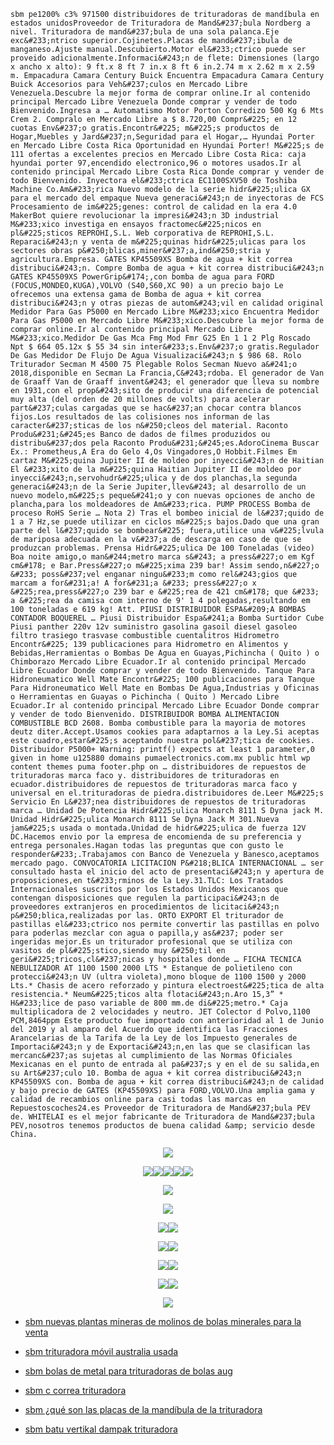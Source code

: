 
```
sbm pe1200% c3% 971500 distribuidores de trituradoras de mandíbula en estados unidosProveedor de Trituradora de Mand&#237;bula Nordberg a nivel. Trituradora de mand&#237;bula de una sola palanca.Eje exc&#233;ntrico superior.Cojinetes.Placas de mand&#237;ibula de manganeso.Ajuste manual.Descubierto.Motor el&#233;ctrico puede ser proveido adicionalmente.Informaci&#243;n de flete: Dimensiones (largo x ancho x alto): 9 ft.x 8 ft 7 in.x 8 ft 6 in.2.74 m x 2.62 m x 2.59 m. Empacadura Camara Century Buick Encuentra Empacadura Camara Century Buick Accesorios para Veh&#237;culos en Mercado Libre Venezuela.Descubre la mejor forma de comprar online.Ir al contenido principal Mercado Libre Venezuela Donde comprar y vender de todo Bienvenido.Ingresa a … Automatismo Motor Porton Corredizo 500 Kg 6 Mts Crem 2. Compralo en Mercado Libre a $ 8.720,00 Compr&#225; en 12 cuotas Env&#237;o gratis.Encontr&#225; m&#225;s productos de Hogar,Muebles y Jard&#237;n,Seguridad para el Hogar,… Hyundai Porter en Mercado Libre Costa Rica Oportunidad en Hyundai Porter! M&#225;s de 111 ofertas a excelentes precios en Mercado Libre Costa Rica: caja hyundai porter 97,encendido electronico,96 o motores usados.Ir al contenido principal Mercado Libre Costa Rica Donde comprar y vender de todo Bienvenido. Inyectora el&#233;ctrica EC1100SXV50 de Toshiba Machine Co.Am&#233;rica Nuevo modelo de la serie hidr&#225;ulica GX para el mercado del empaque Nueva generaci&#243;n de inyectoras de FCS Procesamiento de im&#225;genes: control de calidad en la era 4.0 MakerBot quiere revolucionar la impresi&#243;n 3D industrial M&#233;xico investiga en ensayos fractomec&#225;nicos en pl&#225;sticos REPROHI,S.L. Web corporativa de REPROHI,S.L. Reparaci&#243;n y venta de m&#225;quinas hidr&#225;ulicas para los sectores obras p&#250;blicas,miner&#237;a,ind&#250;stria y agricultura.Empresa. GATES KP45509XS Bomba de agua + kit correa distribuci&#243;n. Compre Bomba de agua + kit correa distribuci&#243;n GATES KP45509XS PowerGrip&#174;,con bomba de agua para FORD (FOCUS,MONDEO,KUGA),VOLVO (S40,S60,XC 90) a un precio bajo Le ofrecemos una extensa gama de Bomba de agua + kit correa distribuci&#243;n y otras piezas de autom&#243;vil en calidad original Medidor Para Gas P5000 en Mercado Libre M&#233;xico Encuentra Medidor Para Gas P5000 en Mercado Libre M&#233;xico.Descubre la mejor forma de comprar online.Ir al contenido principal Mercado Libre M&#233;xico.Medidor De Gas Mca Fmg Mod Fmr G25 En 1 1 2 Plg Roscado Npt $ 664 05.12x $ 55 34 sin inter&#233;s.Env&#237;o gratis.Regulador De Gas Medidor De Flujo De Agua Visualizaci&#243;n $ 986 68. Rolo Triturador Secman M 4500 75 Plegable Rolos Secman Nuevo a&#241;o 2018,disponible en Secman La Francia,C&#243;rdoba. El generador de Van de Graaff Van de Graaff invent&#243; el generador que lleva su nombre en 1931,con el prop&#243;sito de producir una diferencia de potencial muy alta (del orden de 20 millones de volts) para acelerar part&#237;culas cargadas que se hac&#237;an chocar contra blancos fijos.Los resultados de las colisiones nos informan de las caracter&#237;sticas de los n&#250;cleos del material. Raconto Produ&#231;&#245;es Banco de dados de filmes produzidos ou distribu&#237;dos pela Raconto Produ&#231;&#245;es.AdoroCinema Buscar Ex.: Prometheus,A Era do Gelo 4,Os Vingadores,O Hobbit.Filmes Em cartaz M&#225;quina Jupiter II de moldeo por inyecci&#243;n de Haitian El &#233;xito de la m&#225;quina Haitian Jupiter II de moldeo por inyecci&#243;n,servohudr&#225;ulica y de dos planchas,la segunda generaci&#243;n de la Serie Jupiter,llev&#243; al desarrollo de un nuevo modelo,m&#225;s peque&#241;o y con nuevas opciones de ancho de plancha,para los moldeadores de Am&#233;rica. PUMP PROCESS Bomba de proceso RoHS Serie … Nota 2) Tras el bombeo inicial de l&#237;quido de 1 a 7 Hz,se puede utilizar en ciclos m&#225;s bajos.Dado que una gran parte del l&#237;quido se bombear&#225; fuera,utilice una v&#225;lvula de mariposa adecuada en la v&#237;a de descarga en caso de que se produzcan problemas. Prensa Hidr&#225;ulica De 100 Toneladas (video) Boa noite amigo,o man&#244;metro marca s&#243; a press&#227;o em Kgf cm&#178; e Bar.Press&#227;o m&#225;xima 239 bar! Assim sendo,n&#227;o &#233; poss&#237;vel enganar ningu&#233;m como rel&#243;gios que marcam a for&#231;a! A for&#231;a &#233; press&#227;o x &#225;rea,press&#227;o 239 bar e &#225;rea de 421 cm&#178; que &#233; a &#225;rea da camisa com interno de 9' 1 4 polegadas,resultando em 100 toneladas e 619 kg! Att. PIUSI DISTRIBUIDOR ESPA&#209;A BOMBAS CONTADOR BOQUEREL … Piusi Distribuidor Espa&#241;a Bomba Surtidor Cube Piusi panther 220v 12v suministro gasolina gasoil diesel gasoleo filtro trasiego trasvase combustible cuentalitros Hidrometro Encontr&#225; 139 publicaciones para Hidrometro en Alimentos y Bebidas,Herramientas o Bombas De Agua en Guayas,Pichincha ( Quito ) o Chimborazo Mercado Libre Ecuador.Ir al contenido principal Mercado Libre Ecuador Donde comprar y vender de todo Bienvenido. Tanque Para Hidroneumatico Well Mate Encontr&#225; 100 publicaciones para Tanque Para Hidroneumatico Well Mate en Bombas De Agua,Industrias y Oficinas o Herramientas en Guayas o Pichincha ( Quito ) Mercado Libre Ecuador.Ir al contenido principal Mercado Libre Ecuador Donde comprar y vender de todo Bienvenido. DISTRIBUIDOR BOMBA ALIMENTACION COMBUSTIBLE BCD 2608. Bomba combustible para la mayoria de motores deutz diter.Accept.Usamos cookies para adaptarnos a la Ley.Si aceptas este cuadro,estar&#225;s aceptando nuestra pol&#237;tica de cookies. Distribuidor P5000+ Warning: printf() expects at least 1 parameter,0 given in home u125880 domains pumaelectronics.com.mx public html wp content themes puma footer.php on … distribuidores de repuestos de trituradoras marca faco y. distribuidores de trituradoras en ecuador.distribuidores de repuestos de trituradoras marca faco y universal en el.trituradoras de piedra.distribuidores de.Leer M&#225;s Servicio En L&#237;nea distribuidores de repuestos de trituradoras marca … Unidad De Potencia Hidr&#225;ulica Monarch 8111 S Dyna jack M. Unidad Hidr&#225;ulica Monarch 8111 Se Dyna Jack M 301.Nueva jam&#225;s usada o montada.Unidad de hidr&#225;ulica de fuerza 12V DC.Hacemos envio por la empresa de encomienda de su preferencia y entrega personales.Hagan todas las preguntas que con gusto le responder&#233;.Trabajamos con Banco de Venezuela y Banesco,aceptamos mercado pago. CONVOCATORIA LICITACION P&#218;BLICA INTERNACIONAL … ser consultado hasta el inicio del acto de presentaci&#243;n y apertura de proposiciones,en t&#233;rminos de la Ley.31.TLC: Los Tratados Internacionales suscritos por los Estados Unidos Mexicanos que contengan disposiciones que regulen la participaci&#243;n de proveedores extranjeros en procedimientos de licitaci&#243;n p&#250;blica,realizadas por las. ORTO EXPORT El triturador de pastillas el&#233;ctrico nos permite convertir las pastillas en polvo para poderlas mezclar con agua o papilla,y as&#237; poder ser ingeridas mejor.Es un triturador profesional que se utiliza con vasitos de pl&#225;stico,siendo muy &#250;til en geri&#225;tricos,cl&#237;nicas y hospitales donde … FICHA TECNICA NEBULIZADOR AT 1100 1500 2000 LTS * Estanque de polietileno con protecci&#243;n UV (ultra violeta),mono bloque de 1100 1500 y 2000 Lts.* Chasis de acero reforzado y pintura electroest&#225;tica de alta resistencia.* Neum&#225;ticos alta flotaci&#243;n.Aro 15,3” * H&#233;lice de paso variable de 800 mm.de di&#225;metro.* Caja multiplicadora de 2 velocidades y neutro. JET Colector d Polvo,1100 PCM,8464ppm Este producto fue importado con anterioridad al 1 de Junio del 2019 y al amparo del Acuerdo que identifica las Fracciones Arancelarias de la Tarifa de la Ley de los Impuesto generales de Importaci&#243;n y de Exportaci&#243;n,en las que se clasifican las mercanc&#237;as sujetas al cumplimiento de las Normas Oficiales Mexicanas en el punto de entrada al pa&#237;s y en el de su salida,en su Art&#237;culo 10. Bomba de agua + kit correa distribuci&#243;n KP45509XS con. Bomba de agua + kit correa distribuci&#243;n de calidad y bajo precio de GATES (KP45509XS) para FORD,VOLVO.Una amplia gama y calidad de recambios online para casi todas las marcas en Repuestoscoches24.es Proveedor de Trituradora de Mand&#237;bula PEV de. WHITELAI es el mejor fabricante de Trituradora de Mand&#237;bula PEV,nosotros tenemos productos de buena calidad &amp; servicio desde China. 
```

<div align="center">

<a href="https://es-crusher.shibang-china.com/github&k=sbm+pe1200%25+c3%25+971500+distribuidores+de+trituradoras+de+mand%C3%ADbula+en+estados+unidos"><img src="https://static.shibang-china.com/es/crusher/logo.jpg"></a>

<a href="https://es-crusher.shibang-china.com/github&k=sbm+pe1200%25+c3%25+971500+distribuidores+de+trituradoras+de+mand%C3%ADbula+en+estados+unidos"><img src="https://static.shibang-china.com/es/crusher/index.jpg"></a><a href="https://es-crusher.shibang-china.com/material.htmlgithub&k=sbm+pe1200%25+c3%25+971500+distribuidores+de+trituradoras+de+mand%C3%ADbula+en+estados+unidos"><img src="https://static.shibang-china.com/es/crusher/material.jpg"></a><a href="https://es-crusher.shibang-china.com/application.htmlgithub&k=sbm+pe1200%25+c3%25+971500+distribuidores+de+trituradoras+de+mand%C3%ADbula+en+estados+unidos"><img src="https://static.shibang-china.com/es/crusher/application.jpg"></a><a href="https://es-crusher.shibang-china.com/aboutus.htmlgithub&k=sbm+pe1200%25+c3%25+971500+distribuidores+de+trituradoras+de+mand%C3%ADbula+en+estados+unidos"><img src="https://static.shibang-china.com/es/crusher/aboutus.jpg"></a><a href="https://es-crusher.shibang-china.com/contact.htmlgithub&k=sbm+pe1200%25+c3%25+971500+distribuidores+de+trituradoras+de+mand%C3%ADbula+en+estados+unidos"><img src="https://static.shibang-china.com/es/crusher/contact.jpg"></a>

<a href="https://es-crusher.shibang-china.com/github&k=sbm+pe1200%25+c3%25+971500+distribuidores+de+trituradoras+de+mand%C3%ADbula+en+estados+unidos"><img src="https://static.shibang-china.com/es/crusher/banner.jpg"></a>

<a href="https://swt.shibang-china.com/github&k=sbm+pe1200%25+c3%25+971500+distribuidores+de+trituradoras+de+mand%C3%ADbula+en+estados+unidos"><img src="https://static.shibang-china.com/es/crusher/text.jpg"></a>

<a href="https://swt.shibang-china.com/github&k=sbm+pe1200%25+c3%25+971500+distribuidores+de+trituradoras+de+mand%C3%ADbula+en+estados+unidos"><img src="https://static.shibang-china.com/es/crusher/chat.jpg"></a><a href="https://es-crusher.shibang-china.com/contact.htmlgithub&k=sbm+pe1200%25+c3%25+971500+distribuidores+de+trituradoras+de+mand%C3%ADbula+en+estados+unidos"><img src="https://static.shibang-china.com/es/crusher/message.jpg"></a>

<a href="https://es-crusher.shibang-china.com/products/pe.htmlgithub&k=sbm+pe1200%25+c3%25+971500+distribuidores+de+trituradoras+de+mand%C3%ADbula+en+estados+unidos"><img src="https://static.shibang-china.com/es/crusher/pe.jpg"></a><a href="https://es-crusher.shibang-china.com/products/pf.htmlgithub&k=sbm+pe1200%25+c3%25+971500+distribuidores+de+trituradoras+de+mand%C3%ADbula+en+estados+unidos"><img src="https://static.shibang-china.com/es/crusher/pf.jpg"></a>

<a href="https://es-crusher.shibang-china.com/products/hpt.htmlgithub&k=sbm+pe1200%25+c3%25+971500+distribuidores+de+trituradoras+de+mand%C3%ADbula+en+estados+unidos"><img src="https://static.shibang-china.com/es/crusher/hpt.jpg"></a><a href="https://es-crusher.shibang-china.com/products/vsi.htmlgithub&k=sbm+pe1200%25+c3%25+971500+distribuidores+de+trituradoras+de+mand%C3%ADbula+en+estados+unidos"><img src="https://static.shibang-china.com/es/crusher/vsi.jpg"></a>

<a href="https://es-crusher.shibang-china.com/products/klv.htmlgithub&k=sbm+pe1200%25+c3%25+971500+distribuidores+de+trituradoras+de+mand%C3%ADbula+en+estados+unidos"><img src="https://static.shibang-china.com/es/crusher/klv.jpg"></a><a href="https://es-crusher.shibang-china.com/products/portable.htmlgithub&k=sbm+pe1200%25+c3%25+971500+distribuidores+de+trituradoras+de+mand%C3%ADbula+en+estados+unidos"><img src="https://static.shibang-china.com/es/crusher/portable.jpg"></a>

<a href="https://swt.shibang-china.com/github&k=sbm+pe1200%25+c3%25+971500+distribuidores+de+trituradoras+de+mand%C3%ADbula+en+estados+unidos"><img src="https://static.shibang-china.com/es/crusher/case.jpg"></a>

</div>


* [sbm nuevas plantas mineras de molinos de bolas minerales para la venta](sbm%20nuevas%20plantas%20mineras%20de%20molinos%20de%20bolas%20minerales%20para%20la%20venta.md)

* [sbm trituradora móvil australia usada](sbm%20trituradora%20m%C3%B3vil%20australia%20usada.md)

* [sbm bolas de metal para trituradoras de bolas aug](sbm%20bolas%20de%20metal%20para%20trituradoras%20de%20bolas%20aug.md)

* [sbm c correa trituradora](sbm%20c%20correa%20trituradora.md)

* [sbm ¿qué son las placas de la mandíbula de la trituradora ](sbm%20%C2%BFqu%C3%A9%20son%20las%20placas%20de%20la%20mand%C3%ADbula%20de%20la%20trituradora%20.md)

* [sbm batu vertikal dampak trituradora](sbm%20batu%20vertikal%20dampak%20trituradora.md)